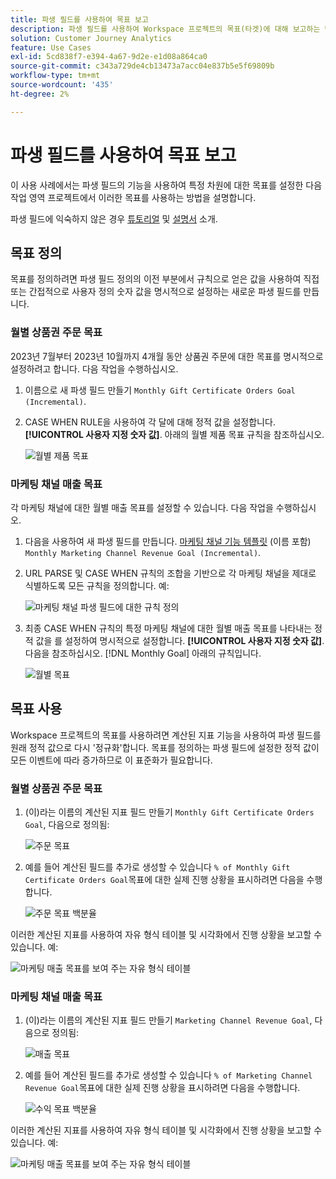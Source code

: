 ```yaml
---
title: 파생 필드를 사용하여 목표 보고
description: 파생 필드를 사용하여 Workspace 프로젝트의 목표(타겟)에 대해 보고하는 방법을 이해합니다.
solution: Customer Journey Analytics
feature: Use Cases
exl-id: 5cd838f7-e394-4a67-9d2e-e1d08a864ca0
source-git-commit: c343a729de4cb13473a7acc04e837b5e5f69809b
workflow-type: tm+mt
source-wordcount: '435'
ht-degree: 2%

---
```


# 파생 필드를 사용하여 목표 보고

이 사용 사례에서는 파생 필드의 기능을 사용하여 특정 차원에 대한 목표를 설정한 다음 작업 영역 프로젝트에서 이러한 목표를 사용하는 방법을 설명합니다.

파생 필드에 익숙하지 않은 경우 [튜토리얼](https://experienceleague.adobe.com/docs/customer-journey-analytics-learn/tutorials/data-views/derived-fields-in-cja.html?lang=en) 및 [설명서](../data-views/derived-fields/derived-fields.md) 소개.


## 목표 정의

목표를 정의하려면 파생 필드 정의의 이전 부분에서 규칙으로 얻은 값을 사용하여 직접 또는 간접적으로 사용자 정의 숫자 값을 명시적으로 설정하는 새로운 파생 필드를 만듭니다.


### 월별 상품권 주문 목표

2023년 7월부터 2023년 10월까지 4개월 동안 상품권 주문에 대한 목표를 명시적으로 설정하려고 합니다. 다음 작업을 수행하십시오.

1. 이름으로 새 파생 필드 만들기 `Monthly Gift Certificate Orders Goal (Incremental)`.

1. CASE WHEN RULE을 사용하여 각 달에 대해 정적 값을 설정합니다. **[!UICONTROL 사용자 지정 숫자 값]**. 아래의 월별 제품 목표 규칙을 참조하십시오.

   ![월별 제품 목표](assets/goals-derived-field-product-goals-1.png)


### 마케팅 채널 매출 목표

각 마케팅 채널에 대한 월별 매출 목표를 설정할 수 있습니다. 다음 작업을 수행하십시오.

1. 다음을 사용하여 새 파생 필드를 만듭니다. [마케팅 채널 기능 템플릿](/help/data-views/derived-fields/derived-fields.md#marketing-channels) (이름 포함) `Monthly Marketing Channel Revenue Goal (Incremental)`.

1. URL PARSE 및 CASE WHEN 규칙의 조합을 기반으로 각 마케팅 채널을 제대로 식별하도록 모든 규칙을 정의합니다. 예:

   ![마케팅 채널 파생 필드에 대한 규칙 정의](assets/goals-derived-field-marketing-channel-1.png)

1. 최종 CASE WHEN 규칙의 특정 마케팅 채널에 대한 월별 매출 목표를 나타내는 정적 값을 를 설정하여 명시적으로 설정합니다. **[!UICONTROL 사용자 지정 숫자 값]**. 다음을 참조하십시오. [!DNL Monthly Goal] 아래의 규칙입니다.

   ![월별 목표](assets/goals-derived-field-marketing-channel-2.png)



## 목표 사용

Workspace 프로젝트의 목표를 사용하려면 계산된 지표 기능을 사용하여 파생 필드를 원래 정적 값으로 다시 &#39;정규화&#39;합니다. 목표를 정의하는 파생 필드에 설정한 정적 값이 모든 이벤트에 따라 증가하므로 이 표준화가 필요합니다.

### 월별 상품권 주문 목표

1. (이)라는 이름의 계산된 지표 필드 만들기 `Monthly Gift Certificate Orders Goal`, 다음으로 정의됨:

   ![주문 목표](assets/calculated-metric-ordersgoals.png)

1. 예를 들어 계산된 필드를 추가로 생성할 수 있습니다 `% of Monthly Gift Certificate Orders Goal`목표에 대한 실제 진행 상황을 표시하려면 다음을 수행합니다.

   ![주문 목표 백분율](assets/calculated-metric-ordersgoalspercent.png)

이러한 계산된 지표를 사용하여 자유 형식 테이블 및 시각화에서 진행 상황을 보고할 수 있습니다. 예:

![마케팅 매출 목표를 보여 주는 자유 형식 테이블](assets/freeform-table-product-order-goals.png)


### 마케팅 채널 매출 목표

1. (이)라는 이름의 계산된 지표 필드 만들기 `Marketing Channel Revenue Goal`, 다음으로 정의됨:

   ![매출 목표](assets/calculated-metric-revenuegoals.png)

1. 예를 들어 계산된 필드를 추가로 생성할 수 있습니다 `% of Marketing Channel Revenue Goal`목표에 대한 실제 진행 상황을 표시하려면 다음을 수행합니다.

   ![수익 목표 백분율](assets/calculated-metric-revenuegoalspercent.png)

이러한 계산된 지표를 사용하여 자유 형식 테이블 및 시각화에서 진행 상황을 보고할 수 있습니다. 예:

![마케팅 매출 목표를 보여 주는 자유 형식 테이블](assets/freeform-table-marketing-channel-revenue-goals.png)
